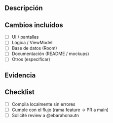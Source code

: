 ## Descripción
<!-- Qué cambia y por qué -->

## Cambios incluidos
- [ ] UI / pantallas
- [ ] Lógica / ViewModel
- [ ] Base de datos (Room)
- [ ] Documentación (README / mockups)
- [ ] Otros (especificar)

## Evidencia
<!-- Adjunta capturas / GIFs si aplica -->

## Checklist
- [ ] Compila localmente sin errores
- [ ] Cumple con el flujo (rama feature → PR a main)
- [ ] Solicité review a @ebarahonautn